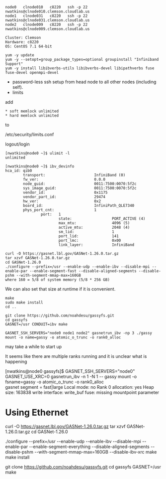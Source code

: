 ```
node0   clnode010   c8220   ssh -p 22 nwatkins@clnode010.clemson.cloudlab.us    
node1   clnode031   c8220   ssh -p 22 nwatkins@clnode031.clemson.cloudlab.us    
node2   clnode009   c8220   ssh -p 22 nwatkins@clnode009.clemson.cloudlab.us
```

```
Cluster: Clemson
Hardware: c8220
OS: CentOS 7.1 64-bit
```

```
yum -y update
yum -y --setopt=group_package_types=optional groupinstall "Infiniband Support"
yum -y install libibverbs-utils libibverbs-devel libipathverbs fuse fuse-devel openmpi-devel
```

- password-less ssh setup from head node to all other nodes (including self).
- limits

add
```
* soft memlock unlimited
* hard memlock unlimited
```
to

/etc/security/limits.conf

logout/login

```
[nwatkins@node0 ~]$ ulimit -l
unlimited
```

```
[nwatkins@node0 ~]$ ibv_devinfo
hca_id: qib0
        transport:                      InfiniBand (0)
        fw_ver:                         0.0.0
        node_guid:                      0011:7500:0070:5f2c
        sys_image_guid:                 0011:7500:0070:5f2c
        vendor_id:                      0x1175
        vendor_part_id:                 29474
        hw_ver:                         0x2
        board_id:                       InfiniPath_QLE7340
        phys_port_cnt:                  1
                port:   1
                        state:                  PORT_ACTIVE (4)
                        max_mtu:                4096 (5)
                        active_mtu:             2048 (4)
                        sm_lid:                 1
                        port_lid:               141
                        port_lmc:               0x00
                        link_layer:             InfiniBand
```

```
curl -O https://gasnet.lbl.gov/GASNet-1.26.0.tar.gz
tar xzvf GASNet-1.26.0.tar.gz
cd GASNet-1.26.0
./configure --prefix=/usr --enable-udp --enable-ibv --disable-mpi --enable-par --enable-segment-fast --disable-aligned-segments --disable-pshm --with-segment-mmap-max=160GB
where 160 = 5/8 of system memory (5/8 * 256 GB)
```

We can also set that size at runtime if it is convenient.

```
make
sudo make install
cd ..
```


```
git clone https://github.com/noahdesu/gassyfs.git
cd gassyfs
GASNET=/usr CONDUIT=ibv make
```
```
GASNET_SSH_SERVERS="node0 node1 node2" gasnetrun_ibv -np 3 ./gassy mount -o name=gassy -o atomic_o_trunc -o rank0_alloc
```
may take a while to start up

It seems like there are multiple ranks running and it is unclear what is
happening

[nwatkins@node0 gassyfs]$ GASNET_SSH_SERVERS="node0" GASNET_USE_XRC=0
gasnetrun_ibv -n 1 -N 1 -- gassy mount -o fsname=gassy -o atomic_o_trunc -o
rank0_alloc                                                      
gasnet segment = fast|large
Local mode:            no
Rank 0 allocation:     yes
Heap size:             163838
write interface: write_buf
fuse: missing mountpoint parameter

# Using Ethernet

curl -O https://gasnet.lbl.gov/GASNet-1.26.0.tar.gz
tar xzvf GASNet-1.26.0.tar.gz
cd GASNet-1.26.0

./configure --prefix=/usr --enable-udp --enable-ibv --disable-mpi --enable-par
--enable-segment-everything --disable-aligned-segments --disable-pshm
--with-segment-mmap-max=160GB --disable-ibv-xrc
make
make install

git clone https://github.com/noahdesu/gassyfs.git
cd gassyfs
GASNET=/usr make


